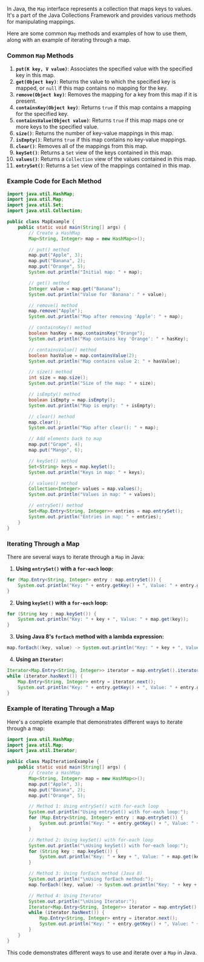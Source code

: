 In Java, the `Map` interface represents a collection that maps keys to values. It's a part of the Java Collections Framework and provides various methods for manipulating mappings.

Here are some common `Map` methods and examples of how to use them, along with an example of iterating through a map.

### Common `Map` Methods

1. **`put(K key, V value)`**: Associates the specified value with the specified key in this map.
2. **`get(Object key)`**: Returns the value to which the specified key is mapped, or `null` if this map contains no mapping for the key.
3. **`remove(Object key)`**: Removes the mapping for a key from this map if it is present.
4. **`containsKey(Object key)`**: Returns `true` if this map contains a mapping for the specified key.
5. **`containsValue(Object value)`**: Returns `true` if this map maps one or more keys to the specified value.
6. **`size()`**: Returns the number of key-value mappings in this map.
7. **`isEmpty()`**: Returns `true` if this map contains no key-value mappings.
8. **`clear()`**: Removes all of the mappings from this map.
9. **`keySet()`**: Returns a `Set` view of the keys contained in this map.
10. **`values()`**: Returns a `Collection` view of the values contained in this map.
11. **`entrySet()`**: Returns a `Set` view of the mappings contained in this map.

### Example Code for Each Method

```java
import java.util.HashMap;
import java.util.Map;
import java.util.Set;
import java.util.Collection;

public class MapExample {
    public static void main(String[] args) {
        // Create a HashMap
        Map<String, Integer> map = new HashMap<>();

        // put() method
        map.put("Apple", 3);
        map.put("Banana", 2);
        map.put("Orange", 5);
        System.out.println("Initial map: " + map);

        // get() method
        Integer value = map.get("Banana");
        System.out.println("Value for 'Banana': " + value);

        // remove() method
        map.remove("Apple");
        System.out.println("Map after removing 'Apple': " + map);

        // containsKey() method
        boolean hasKey = map.containsKey("Orange");
        System.out.println("Map contains key 'Orange': " + hasKey);

        // containsValue() method
        boolean hasValue = map.containsValue(2);
        System.out.println("Map contains value 2: " + hasValue);

        // size() method
        int size = map.size();
        System.out.println("Size of the map: " + size);

        // isEmpty() method
        boolean isEmpty = map.isEmpty();
        System.out.println("Map is empty: " + isEmpty);

        // clear() method
        map.clear();
        System.out.println("Map after clear(): " + map);

        // Add elements back to map
        map.put("Grape", 4);
        map.put("Mango", 6);

        // keySet() method
        Set<String> keys = map.keySet();
        System.out.println("Keys in map: " + keys);

        // values() method
        Collection<Integer> values = map.values();
        System.out.println("Values in map: " + values);

        // entrySet() method
        Set<Map.Entry<String, Integer>> entries = map.entrySet();
        System.out.println("Entries in map: " + entries);
    }
}
```

### Iterating Through a Map

There are several ways to iterate through a `Map` in Java:

1. **Using `entrySet()` with a `for-each` loop:**

```java
for (Map.Entry<String, Integer> entry : map.entrySet()) {
    System.out.println("Key: " + entry.getKey() + ", Value: " + entry.getValue());
}
```

2. **Using `keySet()` with a `for-each` loop:**

```java
for (String key : map.keySet()) {
    System.out.println("Key: " + key + ", Value: " + map.get(key));
}
```

3. **Using Java 8's `forEach` method with a lambda expression:**

```java
map.forEach((key, value) -> System.out.println("Key: " + key + ", Value: " + value));
```

4. **Using an `Iterator`:**

```java
Iterator<Map.Entry<String, Integer>> iterator = map.entrySet().iterator();
while (iterator.hasNext()) {
    Map.Entry<String, Integer> entry = iterator.next();
    System.out.println("Key: " + entry.getKey() + ", Value: " + entry.getValue());
}
```

### Example of Iterating Through a Map

Here's a complete example that demonstrates different ways to iterate through a map:

```java
import java.util.HashMap;
import java.util.Map;
import java.util.Iterator;

public class MapIterationExample {
    public static void main(String[] args) {
        // Create a HashMap
        Map<String, Integer> map = new HashMap<>();
        map.put("Apple", 3);
        map.put("Banana", 2);
        map.put("Orange", 5);

        // Method 1: Using entrySet() with for-each loop
        System.out.println("Using entrySet() with for-each loop:");
        for (Map.Entry<String, Integer> entry : map.entrySet()) {
            System.out.println("Key: " + entry.getKey() + ", Value: " + entry.getValue());
        }

        // Method 2: Using keySet() with for-each loop
        System.out.println("\nUsing keySet() with for-each loop:");
        for (String key : map.keySet()) {
            System.out.println("Key: " + key + ", Value: " + map.get(key));
        }

        // Method 3: Using forEach method (Java 8)
        System.out.println("\nUsing forEach method:");
        map.forEach((key, value) -> System.out.println("Key: " + key + ", Value: " + value));

        // Method 4: Using Iterator
        System.out.println("\nUsing Iterator:");
        Iterator<Map.Entry<String, Integer>> iterator = map.entrySet().iterator();
        while (iterator.hasNext()) {
            Map.Entry<String, Integer> entry = iterator.next();
            System.out.println("Key: " + entry.getKey() + ", Value: " + entry.getValue());
        }
    }
}
```

This code demonstrates different ways to use and iterate over a `Map` in Java.
